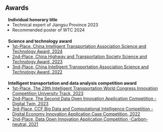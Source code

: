 ## Awards

<h4 style="margin:0 10px 0;">Individual honorary title</h4>

<ul style="margin:0 0 20px;">
  <li><a <autocolor>Technical expert of Jiangsu Province 2023</autocolor></a></li>
  <li><a <autocolor>Recommended poster of WTC 2024</autocolor></a></li>
</ul>


<h4 style="margin:0 10px 0;">Science and technology award</h4>

<ul style="margin:0 0 20px;">
  <li><a href="https://www.computer.org/csdl/journal/tp"><autocolor>1st-Place, China Intelligent Transportation Association Science and Technology Award, 2024</autocolor></a></li>
  <li><a href="https://www.springer.com/journal/11263"><autocolor>2nd-Place, China Highway and Transportation Society Science and Technology Award, 2023</autocolor></a></li>
  <li><a href="https://www.springer.com/journal/11263"><autocolor>3nd-Place, China Intelligent Transportation Association Science and Technology Award, 2022</autocolor></a></li>
</ul>

<h4 style="margin:0 10px 0;">Intelligent transportation and data analysis competition award</h4>

<ul style="margin:0 0 20px;">
  <li><a href="https://www.computer.org/csdl/journal/tp"><autocolor>1st-Place, The 29th Intelligent Transportation World Congress Innovation Competition University Track, 2023</autocolor></a></li>
  <li><a href="https://www.springer.com/journal/11263"><autocolor>2nd-Place, The Second Data Open Innovation Application Competition -Digital Twin, 2023</autocolor></a></li>
  <li><a href="https://www.springer.com/journal/11263"><autocolor>3rd-Place, CCF Big Data and Computational Intelligence Competition - Digital Economy Innovation Application Case Competition, 2022</autocolor></a></li>
  <li><a href="https://www.springer.com/journal/11263"><autocolor>2nd-Place, Data Open Innovation Application Competition -Carbon-neutral, 2021 </autocolor></a></li>
</ul>
